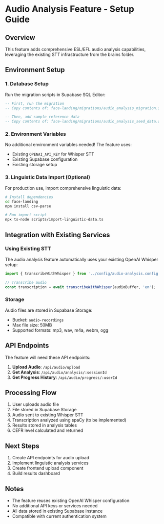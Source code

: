 # Audio Analysis Feature - Setup Guide

## Overview
This feature adds comprehensive ESL/EFL audio analysis capabilities, leveraging the existing STT infrastructure from the brains folder.

## Environment Setup

### 1. Database Setup

Run the migration scripts in Supabase SQL Editor:

```sql
-- First, run the migration
-- Copy contents of: face-landing/migrations/audio_analysis_migration.sql

-- Then, add sample reference data
-- Copy contents of: face-landing/migrations/audio_analysis_seed_data.sql
```

### 2. Environment Variables

No additional environment variables needed! The feature uses:
- Existing `OPENAI_API_KEY` for Whisper STT
- Existing Supabase configuration
- Existing storage setup

### 3. Linguistic Data Import (Optional)

For production use, import comprehensive linguistic data:

```bash
# Install dependencies
cd face-landing
npm install csv-parse

# Run import script
npx ts-node scripts/import-linguistic-data.ts
```

## Integration with Existing Services

### Using Existing STT

The audio analysis feature automatically uses your existing OpenAI Whisper setup:

```typescript
import { transcribeWithWhisper } from '../config/audio-analysis.config';

// Transcribe audio
const transcription = await transcribeWithWhisper(audioBuffer, 'en');
```

### Storage

Audio files are stored in Supabase Storage:
- Bucket: `audio-recordings`
- Max file size: 50MB
- Supported formats: mp3, wav, m4a, webm, ogg

## API Endpoints

The feature will need these API endpoints:

1. **Upload Audio**: `/api/audio/upload`
2. **Get Analysis**: `/api/audio/analysis/:sessionId`
3. **Get Progress History**: `/api/audio/progress/:userId`

## Processing Flow

1. User uploads audio file
2. File stored in Supabase Storage
3. Audio sent to existing Whisper STT
4. Transcription analyzed using spaCy (to be implemented)
5. Results stored in analysis tables
6. CEFR level calculated and returned

## Next Steps

1. Create API endpoints for audio upload
2. Implement linguistic analysis services
3. Create frontend upload component
4. Build results dashboard

## Notes

- The feature reuses existing OpenAI Whisper configuration
- No additional API keys or services needed
- All data stored in existing Supabase instance
- Compatible with current authentication system